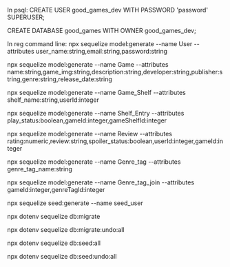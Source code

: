 In psql:
CREATE USER good_games_dev WITH PASSWORD 'password' SUPERUSER;

CREATE DATABASE good_games WITH OWNER good_games_dev;

In reg command line:
npx sequelize model:generate --name User --attributes user_name:string,email:string,password:string

npx sequelize model:generate --name Game --attributes name:string,game_img:string,description:string,developer:string,publisher:string,genre:string,release_date:string

npx sequelize model:generate --name Game_Shelf --attributes shelf_name:string,userId:integer

npx sequelize model:generate --name Shelf_Entry --attributes play_status:boolean,gameId:integer,gameShelfId:integer

npx sequelize model:generate --name Review --attributes rating:numeric,review:string,spoiler_status:boolean,userId:integer,gameId:integer

npx sequelize model:generate --name Genre_tag --attributes genre_tag_name:string

npx sequelize model:generate --name Genre_tag_join --attributes gameId:integer,genreTagId:integer

npx sequelize seed:generate --name seed_user

npx dotenv sequelize db:migrate

npx dotenv sequelize db:migrate:undo:all

npx dotenv sequelize db:seed:all

npx dotenv sequelize db:seed:undo:all
